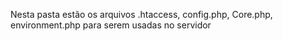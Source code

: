Nesta pasta estão os arquivos .htaccess, config.php, Core.php, environment.php para serem usadas no servidor